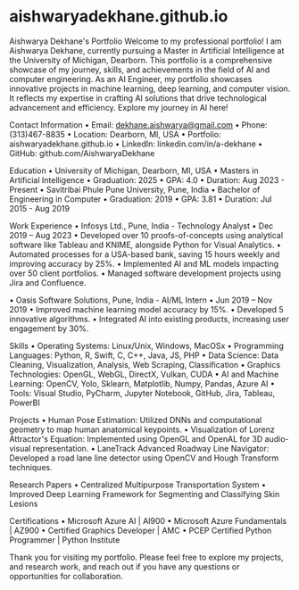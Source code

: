# aishwaryadekhane.github.io

Aishwarya Dekhane's Portfolio
Welcome to my professional portfolio! I am Aishwarya Dekhane, currently pursuing a Master in Artificial Intelligence at the University of Michigan, Dearborn. This portfolio is a comprehensive showcase of my journey, skills, and achievements in the field of AI and computer engineering. As an AI Engineer, my portfolio showcases innovative projects in machine learning, deep learning, and computer vision. It reflects my expertise in crafting AI solutions that drive technological advancement and efficiency. Explore my journey in AI here!

Contact Information
•	Email: dekhane.aishwarya@gmail.com
•	Phone: (313)467-8835
•	Location: Dearborn, MI, USA
•	Portfolio: aishwaryadekhane.github.io
•	LinkedIn: linkedin.com/in/a-dekhane
•	GitHub: github.com/AishwaryaDekhane

Education
•	University of Michigan, Dearborn, MI, USA
•	Masters in Artificial Intelligence
•	Graduation: 2025
•	GPA: 4.0
•	Duration: Aug 2023 - Present
•	Savitribai Phule Pune University, Pune, India
•	Bachelor of Engineering in Computer
•	Graduation: 2019
•	GPA: 3.81
•	Duration: Jul 2015 - Aug 2019

Work Experience
•	Infosys Ltd., Pune, India - Technology Analyst
•	Dec 2019 – Aug 2023
•	Developed over 10 proofs-of-concepts using analytical software like Tableau and KNIME, alongside Python for Visual Analytics.
•	Automated processes for a USA-based bank, saving 15 hours weekly and improving accuracy by 25%.
•	Implemented AI and ML models impacting over 50 client portfolios.
•	Managed software development projects using Jira and Confluence.

•	Oasis Software Solutions, Pune, India - AI/ML Intern
•	Jun 2019 – Nov 2019
•	Improved machine learning model accuracy by 15%.
•	Developed 5 innovative algorithms.
•	Integrated AI into existing products, increasing user engagement by 30%.

Skills
•	Operating Systems: Linux/Unix, Windows, MacOSx
•	Programming Languages: Python, R, Swift, C, C++, Java, JS, PHP
•	Data Science: Data Cleaning, Visualization, Analysis, Web Scraping, Classification
•	Graphics Technologies: OpenGL, WebGL, DirectX, Vulkan, CUDA
•	AI and Machine Learning: OpenCV, Yolo, Sklearn, Matplotlib, Numpy, Pandas, Azure AI
•	Tools: Visual Studio, PyCharm, Jupyter Notebook, GitHub, Jira, Tableau, PowerBI

Projects
•	Human Pose Estimation: Utilized DNNs and computational geometry to map human anatomical keypoints.
•	Visualization of Lorenz Attractor's Equation: Implemented using OpenGL and OpenAL for 3D audio-visual representation.
•	LaneTrack Advanced Roadway Line Navigator: Developed a road lane line detector using OpenCV and Hough Transform techniques.

Research Papers
•	Centralized Multipurpose Transportation System
•	Improved Deep Learning Framework for Segmenting and Classifying Skin Lesions

Certifications
•	Microsoft Azure AI | AI900
•	Microsoft Azure Fundamentals | AZ900
•	Certified Graphics Developer | AMC
•	PCEP Certified Python Programmer | Python Institute

Thank you for visiting my portfolio. Please feel free to explore my projects, and research work, and reach out if you have any questions or opportunities for collaboration.


